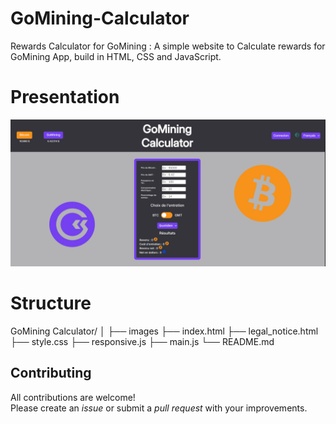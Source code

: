 # GoMining-Calculator

Rewards Calculator for GoMining :
A simple website to Calculate rewards for GoMining App, build in HTML, CSS and JavaScript.

# Presentation

![Screenshot of the Homepage](./images/presentation.png)

# Structure

GoMining Calculator/
│
├── images
├── index.html
├── legal_notice.html
├── style.css
├── responsive.js
├── main.js
└── README.md

## Contributing

All contributions are welcome!  
Please create an _issue_ or submit a _pull request_ with your improvements.
